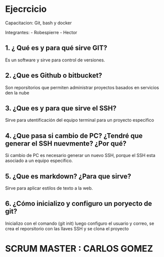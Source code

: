 # Ejecrcicio

Capacitacion: Git, bash y docker

Integrantes:
	- Robespierre
	- Hector
	
## **1. ¿ Qué es y para qué sirve GIT?**

Es un software y sirve para control de versiones.

## **2. ¿Que es Github o bitbucket?**

Son reporsitorios que permiten administrar proyectos basados en servicios den la nube 

## **3. ¿Que es y para que sirve el SSH?**

Sirve para utentificación del equipo terminal para un proyecto especifico

## **4. ¿Que pasa si cambio de PC? ¿Tendré que generar el SSH nuevmente? ¿Por qué?**

Si cambio de PC es necesario generar un nuevo SSH, porque el SSH esta asociado a un equipo especifico.

## **5. ¿Que es markdown? ¿Para que sirve?**

Sirve para aplicar estilos de texto a la web.


## **6. ¿Cómo inicializo y configuro un poryecto de git?**

Inicializo con el comando (git init) luego configuro el usuario y correo, se crea el reporsitorio con las llaves SSH y se clona el proyecto



# SCRUM MASTER : CARLOS GOMEZ

